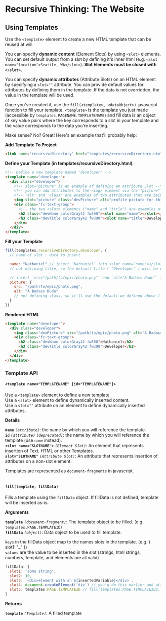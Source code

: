 # Recursive Thinking: The Website


## Using Templates

Use the `<template>` element to create a new HTML template that can be reused at will. 

You can specify **dynamic content** (Element Slots) by using `<slot>` elements. You can set default output from a slot by defining it's inner html (e.g. `<slot name="location">Seattle, WA</slot>`). **Slot Elements must be closed with `</slot>`.**

You can specify **dynamic attributes** (Attribute Slots) on an HTML element by specifying a `slot=""` attribute. You can provide default values for attributes by defining them in the template. If the data is not overridden, the value in the template will be used. 

Once you've created it, use the `fill(<template>, <dataObject>)` javascript function to fill your template. `<template>` is the template you just made (accessible by `templates.PAGENAME.TEMPLATENAME`) and fill data is an object of key value pairs where the key corresponds to a slot in your template and the value corresponds to the data you're inserting.

Make sense? No? Great! Here's an example that'll probably help:

**Add Template To Project**
```html
<link name="recursiveDirectory" href="templates/recursiveDirectory.html" type="text/html" rel="import">
``` 

**Define your Template (in templates/recursiveDirectory.html)**
```html
<!-- Define a new template named 'developer' -->
<template name="developer">
  <div class="developer">
    <!-- slot="picture" is an example of defining an Attribute Slot -->
    <!-- you can add attributes to the <img> element via the "picture" slot -->
    <!-- 'alt' and 'class' are examples of two attributes that are being defaulted -->
    <img slot="picture" class="devPicture" alt="profile picture for this developer">
    <div class="fc-text-group">
      <!-- the two <slot> elements ("name" and "title") are examples of Element Slots -->
      <h2 class="devName colorGray42 fw500"><slot name="name"></slot></h2>
      <h3 class="devTitle colorGray42 fw300"><slot name="title">Developer</slot></h3>
    </div>
  </div>
</template>
```

**Fill your Template**
```js
fill(templates.recursiveDirectory.developer, {
  // name of slot : data to insert

  name: "Nathaniel" // insert `Nathaniel` into <slot name="name"></slot> as HTML
  // not defining title, so the default title ( "Developer" ) will be used

  // insert `src="/path/to/epic/photo.png"` and `alt="A Badass Dude"` into slot="picture" as attributes
  picture: {
    src: "/path/to/epic/photo.png",
    alt: "A Badass Dude"
    // not defining class, so it'll use the default we defined above ( "fc-text-group" )
  }
})
```

**Rendered HTML**

```html
<template name="developer">
  <div class="developer">
    <img class="devPicture" src="/path/to/epic/photo.png" alt="A Badass Dude">
    <div class="fc-text-group">
      <h2 class="devName colorGray42 fw500">Nathaniel</h2>
      <h3 class="devTitle colorGray42 fw300">Developer</h3>
    </div>
  </div>
</template>
```

### Template API

#### `<template name="TEMPLATENAME" [id="TEMPLATENAME"]>`

Use a `<template>` element to define a new template.  
Use a `<slot>` element to define dynamically inserted content.  
Use a `slot=""` attribute on an element to define dynamically inserted attributes.

**Details**

**`name`** *`(attribute)`*: the name by which you will reference the template.  
**`id`** *`(attribute)`* *`[deprecated]`*: the name by which you will reference the template (use `name` instead).  
**`<slot name="SLOTNAME">`** *`(Element Slot)`*: An element that represents insertion of Text, HTML or other Templates.  
**`slot="SLOTNAME"`** *`(Attribute Slot)`*: An attribute that represents insertion of attributes on a non-slot element.

Templates are represented as `document-fragments` in javascript.
<br>
<br>

#### `fill(template, fillData)`

Fills a template using the `fillData` object. If fillData is not defined, template will be inserted as-is.

**Arguments**

**`template`** *`(document-fragment)`*: The template object to be filled. (e.g. `templates.PAGE.TEMPLATEID`)  
**`fillData`** *`(object)`*: Data object to be used to fill template.

`keys` in the fillData object map to the names slots in the template. (e.g. { slot1: '...' })  
`values` are the value to be inserted in the slot (strings, html strings, numbers, template, and elements are all valid)

```js
fillData: {
  slot1: 'some string',
  slot2: 10,
  slot3: `<div>element with an ${insertedVariable}</div>`,
  slot4: document.createElement('div') // you'd do this earlier and attach some data here, probably
  slot5: templates.PAGE.TEMPLATEID // fill(templates.PAGE.TEMPLATEID2, {...}) is also supported
}
```

**Returns**

**`template`** *`(Template)`*: A filled template